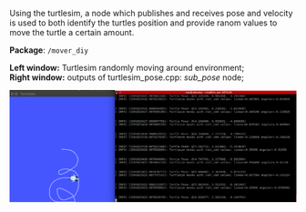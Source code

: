 Using the turtlesim, a node which publishes and receives pose and velocity is used to both identify the turtles position and provide ranom values to move the turtle a certain amount.

**Package**: `/mover_diy`

**Left window:** Turtlesim randomly moving around environment; <br> **Right window:** outputs of turtlesim_pose.cpp: _sub_pose_ node;

![chatting output](https://github.com/Philori22/ROS_examples/blob/master/Example2/Screenshot%202020-06-01%20at%2015.57.04.png)

